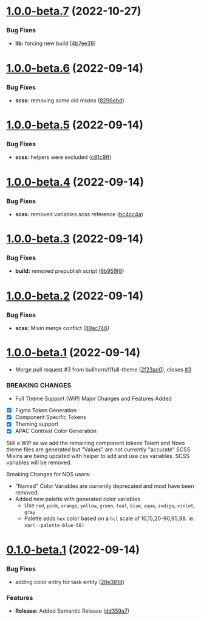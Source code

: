# [1.0.0-beta.7](https://github.com/bullhorn/novo-design-tokens/compare/v1.0.0-beta.6...v1.0.0-beta.7) (2022-10-27)


### Bug Fixes

* **lib:** forcing new build ([4b7ee39](https://github.com/bullhorn/novo-design-tokens/commit/4b7ee3945b852feee6c3a601b4d7ff7fa7d313f9))

# [1.0.0-beta.6](https://github.com/bullhorn/novo-design-tokens/compare/v1.0.0-beta.5...v1.0.0-beta.6) (2022-09-14)


### Bug Fixes

* **scss:** removing some old mixins ([8296ebd](https://github.com/bullhorn/novo-design-tokens/commit/8296ebda62a25d955accf4c93ea58258f40d8835))

# [1.0.0-beta.5](https://github.com/bullhorn/novo-design-tokens/compare/v1.0.0-beta.4...v1.0.0-beta.5) (2022-09-14)


### Bug Fixes

* **scss:** helpers were excluded ([c81c9ff](https://github.com/bullhorn/novo-design-tokens/commit/c81c9ff9a30ca9d6897fddbe224c12bd6a6b6466))

# [1.0.0-beta.4](https://github.com/bullhorn/novo-design-tokens/compare/v1.0.0-beta.3...v1.0.0-beta.4) (2022-09-14)


### Bug Fixes

* **scss:** removed variables.scss reference ([bc4cc4a](https://github.com/bullhorn/novo-design-tokens/commit/bc4cc4a230410a4dce4a54a684687ae5c7bff69c))

# [1.0.0-beta.3](https://github.com/bullhorn/novo-design-tokens/compare/v1.0.0-beta.2...v1.0.0-beta.3) (2022-09-14)


### Bug Fixes

* **build:** removed prepublish script ([8b959f8](https://github.com/bullhorn/novo-design-tokens/commit/8b959f8a71df72e705826f9c964216481b54d057))

# [1.0.0-beta.2](https://github.com/bullhorn/novo-design-tokens/compare/v1.0.0-beta.1...v1.0.0-beta.2) (2022-09-14)


### Bug Fixes

* **scss:** Mixin merge conflict ([89ac746](https://github.com/bullhorn/novo-design-tokens/commit/89ac746e724415f9bd4fd24f32e9cac21af68507))

# [1.0.0-beta.1](https://github.com/bullhorn/novo-design-tokens/compare/v0.1.0-beta.1...v1.0.0-beta.1) (2022-09-14)


* Merge pull request #3 from bullhorn/f/full-theme ([2f23ac0](https://github.com/bullhorn/novo-design-tokens/commit/2f23ac0abfc72fd6edfc9b1d967eab89756e0933)), closes [#3](https://github.com/bullhorn/novo-design-tokens/issues/3)


### BREAKING CHANGES

* Full Theme Support (WIP)
Major Changes and Features Added
- [x] Figma Token Generation
- [x] Component Specific Tokens
- [x] Theming support
- [x] APAC Contrast Color Generation

Still a WIP as we add the remaining component tokens
Talent and Novo theme files are generated but "Values" are not currently "accurate"
SCSS Mixins are being updated with helper to add and use css variables. SCSS variables will be removed.

Breaking Changes for NDS users:
- "Named" Color Variables are currently deprecated and most have been removed.
- Added new palette with generated color variables
  -  Use  `red`, `pink`, `orange`, `yellow`, `green`, `teal`, `blue`, `aqua`, `indigo`, `violet`, `gray`
  -  Palette adds `hex` color based on a `hcl` scale of 10,15,20-90,95,98.  ie. `var(--palette-blue-50)`

# [0.1.0-beta.1](https://github.com/bullhorn/novo-design-tokens/compare/v0.0.9...v0.1.0-beta.1) (2022-09-14)


### Bug Fixes

* adding color entry for task entity ([28e381d](https://github.com/bullhorn/novo-design-tokens/commit/28e381d7f060f0d9883b8af4b47d445493336a8f))


### Features

* **Release:** Added Semantic Release ([dd359a7](https://github.com/bullhorn/novo-design-tokens/commit/dd359a7ca731028072354f7c3d7ae9625483f555))
